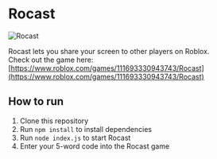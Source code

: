 # Rocast

![Rocast](https://cloud-50n7h8tk2-hack-club-bot.vercel.app/0image.png)

Rocast lets you share your screen to other players on Roblox.<br>
Check out the game here: [https://www.roblox.com/games/111693330943743/Rocast](https://www.roblox.com/games/111693330943743/Rocast)

## How to run

1. Clone this repository
2. Run `npm install` to install dependencies
3. Run `node index.js` to start Rocast
4. Enter your 5-word code into the Rocast game
